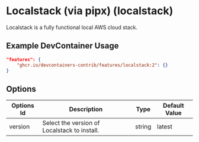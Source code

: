 
# Localstack (via pipx) (localstack)

Localstack is a fully functional local AWS cloud stack.

## Example DevContainer Usage

```json
"features": {
    "ghcr.io/devcontainers-contrib/features/localstack:2": {}
}
```

## Options

| Options Id | Description | Type | Default Value |
|-----|-----|-----|-----|
| version | Select the version of Localstack to install. | string | latest |



